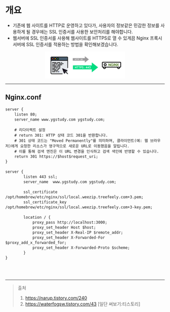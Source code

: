 
# 개요
- 기존에 웹 사이트를 HTTP로 운영하고 있다가, 사용자의 정보같은 민감한 정보를 사용하게 될 경우에는 SSL 인증서를 사용한 보안처리를 해야합니다.
- 웹서버에 SSL 인증서를 사용해 웹사이트를 HTTPS로 열 수 있게끔 Nginx 프록시 서버에 SSL 인증서를 적용하는 방법을 확인해보겠습니다.

<div align="center">
    <img src="../../../etc/image/WebServer/NginX/ssl.png" alt="Nginx - SSL" width="50%">
</div>

---

## Nginx.conf

```shell
server {
    listen 80;
    server_name www.ygstudy.com ygstudy.com;

    # 리다이렉트 설정
    # return 301: HTTP 상태 코드 301을 반환합니다.
    # 301 상태 코드는 "Moved Permanently"를 의미하며, 클라이언트(예: 웹 브라우저)에게 요청한 리소스가 영구적으로 새로운 URL로 이동했음을 알립니다. 
    # 이를 통해 검색 엔진은 이 URL 변경을 인식하고 검색 색인에 반영할 수 있습니다.
    return 301 https://$host$request_uri;
}

server {
	    listen 443 ssl;
	    server_name  www.ygstudy.com ygstudy.com;
	
	    ssl_certificate      /opt/homebrew/etc/nginx/ssl/local.weezip.treefeely.com+3.pem;
	    ssl_certificate_key  /opt/homebrew/etc/nginx/ssl/local.weezip.treefeely.com+3-key.pem;
	
	    location / {
	        proxy_pass http://localhost:3000;
            proxy_set_header Host $host;
            proxy_set_header X-Real-IP $remote_addr;
            proxy_set_header X-Forwarded-For $proxy_add_x_forwarded_for;
            proxy_set_header X-Forwarded-Proto $scheme;
	    }
}
```
<br>
<br>

---

> 출처
> 1. https://narup.tistory.com/240
> 2. https://waterfogsw.tistory.com/43 [일단 써보기:티스토리]